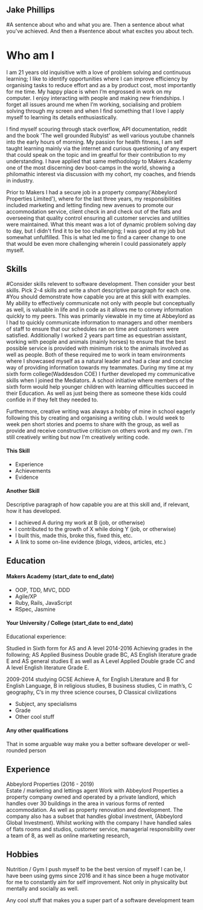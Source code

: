 ## Jake Phillips
#A sentence about who and what you are. Then a sentence about what you've achieved. And then a #sentence about what excites you about tech.
# Who am I
I am 21 years old inquisitive with a love of problem solving and continuous learning; I like to identify opportunities where I can improve efficiency by organising tasks to reduce effort and as a by product cost, most importantly for me time. My happy place is when I’m engrossed in work on my computer. I enjoy interacting with people and making new friendships. I forget all issues around me when I’m working, socialising and problem solving through my screen and when I find something that I love I apply myself to learning its details enthusiastically.

I find myself scouring through stack overflow, API documentation, reddit and the book 'The well grounded Rubyist' as well various youtube channels into the early hours of morning. My passion for health fitness, I am self taught learning mainly via the internet and curious questioning of any expert that could speak on the topic and im greatful for their contribution to my understanding. I have applied that same methodology to Makers Academy one of the most discerning dev boot-camps in the world, showing a philomathic interest via discussion with my cohort, my coaches, and friends in industry.  

Prior to Makers I had a secure job in a property company('Abbeylord Properties Limited'), where for the last three years, my responsibilities included marketing and letting finding new avenues to promote our accommodation service, client check in and check out of the flats and overseeing that quality control ensuring all customer servcies and utilities were maintained. What this meant was a lot of dynamic problem solving day to day, but I didn't find it to be too challenging; I was good at my job but somewhat unfulfilled. This is what led me to find a career change to one that would be even more challenging wherein I could passionately apply myself.   

## Skills
#Consider skills relevent to software development. Then consider your best skills. Pick 2-4 skills and write a short descriptive paragraph for each one. #You should demonstrate how capable you are at this skill with examples.
My ability to effectively communicate not only with people but conceptually as well, is valuable in life and in code as it allows me to convey information quickly to my peers. This was primarily viewable in my time at Abbeylord as I had to quickly communicate information to managers and other members of staff to ensure that our schedules ran on time and customers were satisfied. Additionally I worked 2 years part time as equestrian assistant, working with  people and animals (mainly horses) to ensure that the best possible service is provided with minimum risk to the animals involved as well as people. Both of these required me to work in team environments where I showcased myself as a natural leader and had a clear and concise way of providing information towards my teammates.
During my time at my sixth form college(Waddesdon COE) I further developed my communicative skills when I joined the Mediators. A school initiative where members of the sixth form would help younger children with learning difficulties succeed in their Education. As well as just being there as someone these kids could confide in if they felt they needed to.

Furthermore, creative writing was always a hobby of mine in school eagerly following this by creating and organising a writing club. I would week to week pen short stories and poems to share with the group, as well as provide and receive constructive criticism on others work and my own. I'm still creatively writing but now I'm creatively writing code.


#### This Skill

- Experience
- Achievements
- Evidence

#### Another Skill

Descriptive paragraph of how capable you are at this skill and, if relevant, how it has developed.

- I achieved A during my work at B (job, or otherwise)
- I contributed to the growth of X while doing Y (job, or otherwise)
- I built this, made this, broke this, fixed this, etc.
- A link to some on-line evidence (blogs, videos, articles, etc.)

## Education

#### Makers Academy (start_date to end_date)

- OOP, TDD, MVC, DDD
- Agile/XP
- Ruby, Rails, JavaScript
- RSpec, Jasmine

#### Your University / College (start_date to end_date)

Educational experience:

Studied in Sixth form for AS and A level 2014-2016 Achieving grades in the following; AS Applied Business Double grade BC, AS English literature grade E and AS general studies E as well as A Level Applied Double grade CC and A level English literature Grade E.

2009-2014 studying GCSE Achieve A, for English Literature and B for English Language, B in religious studies, B business studies, C in math’s, C geography, C’s in my three science courses, D Classical civilizations

- Subject, any specialisms
- Grade
- Other cool stuff

#### Any other qualifications

That in some arguable way make you a better software developer or well-rounded person

## Experience

Abbeylord Properties (2016 - 2019)    
Estate / marketing and lettings agent
Work with Abbeylord Properties a property company owned and operated by a private landlord, which handles over 30 buildings in the area in various forms of rented accommodation. As well as property renovation and development. The company also has a subset that handles global investment, (Abbeylord Global Investment). Whilst working with the company I have handled sales of flats rooms and studios, customer service, managerial responsibility over a team of 8, as well as  online marketing research,   

## Hobbies
Nutrition / Gym
I push myself to be the best version of myself I can be, I have been using gyms since 2016 and it has since been a huge motivator for me to constantly aim for self improvement. Not only in physicality but mentally and socially as well.

Any cool stuff that makes you a super part of a software development team
